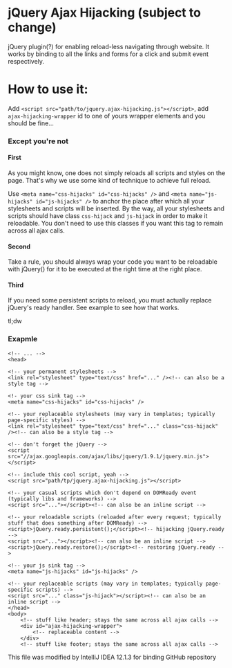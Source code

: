 # jQuery Ajax Hijacking (subject to change)
jQuery plugin(?) for enabling reload-less navigating through website.
It works by binding to all the links and forms for a click and submit event respectively.

# How to use it:
Add `<script src="path/to/jquery.ajax-hijacking.js"></script>`, add `ajax-hijacking-wrapper` id to one of yours wrapper
elements and you should be fine...

### Except you're not

#### First
As you might know, one does not simply reloads all scripts and styles on the page. That's why we use some kind of
technique to achieve full reload.

Use `<meta name="css-hijacks" id="css-hijacks" />` and `<meta name="js-hijacks" id="js-hijacks" />` to anchor the place
after which all your stylesheets and scripts will be inserted. By the way, all your stylesheets and scripts should
have class `css-hijack` and `js-hijack` in order to make it reloadable. You don't need to use this classes if you want this
tag to remain across all ajax calls.

#### Second
Take a rule, you should always wrap your code you want to be reloadable with jQuery() for it to be executed
at the right time at the right place.

#### Third
If you need some persistent scripts to reload, you must actually replace jQuery's ready handler. See example to see how
that works.

tl;dw

### Exapmle

```
<!-- ... -->
<head>

<!-- your permanent stylesheets -->
<link rel="stylesheet" type="text/css" href="..." /><!-- can also be a style tag -->

<!- your css sink tag -->
<meta name="css-hijacks" id="css-hijacks" />

<!-- your replaceable stylesheets (may vary in templates; typically page-specific styles) -->
<link rel="stylesheet" type="text/css" href="..." class="css-hijack" /><!-- can also be a style tag -->

<!-- don't forget the jQuery -->
<script src="//ajax.googleapis.com/ajax/libs/jquery/1.9.1/jquery.min.js"></script>

<!-- include this cool script, yeah -->
<script src="path/tp/jquery.ajax-hijacking.js"></script>

<!-- your casual scripts which don't depend on DOMReady event (typically libs and frameworks) -->
<script src="..."></script><!-- can also be an inline script -->

<!-- your reloadable scripts (reloaded after every request; typically stuff that does something after DOMReady) -->
<script>jQuery.ready.persistent();</script><!-- hijacking jQuery.ready -->
<script src="..."></script><!-- can also be an inline script -->
<script>jQuery.ready.restore();</script><!-- restoring jQuery.ready -->

<!-- your js sink tag -->
<meta name="js-hijacks" id="js-hijacks" />

<!-- your replaceable scripts (may vary in templates; typically page-specific scripts) -->
<script src="..." class="js-hijack"></script><!-- can also be an inline script -->
</head>
<body>
	<!-- stuff like header; stays the same across all ajax calls -->
	<div id="ajax-hijacking-wrapper">
		<!-- replaceable content -->
	</div>
	<!-- stuff like footer; stays the same across all ajax calls -->
```
This file was modified by IntelliJ IDEA 12.1.3 for binding GitHub repository

